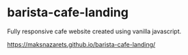 # barista-cafe-landing

Fully responsive cafe website created using vanilla javascript. 

https://maksnazarets.github.io/barista-cafe-landing/
